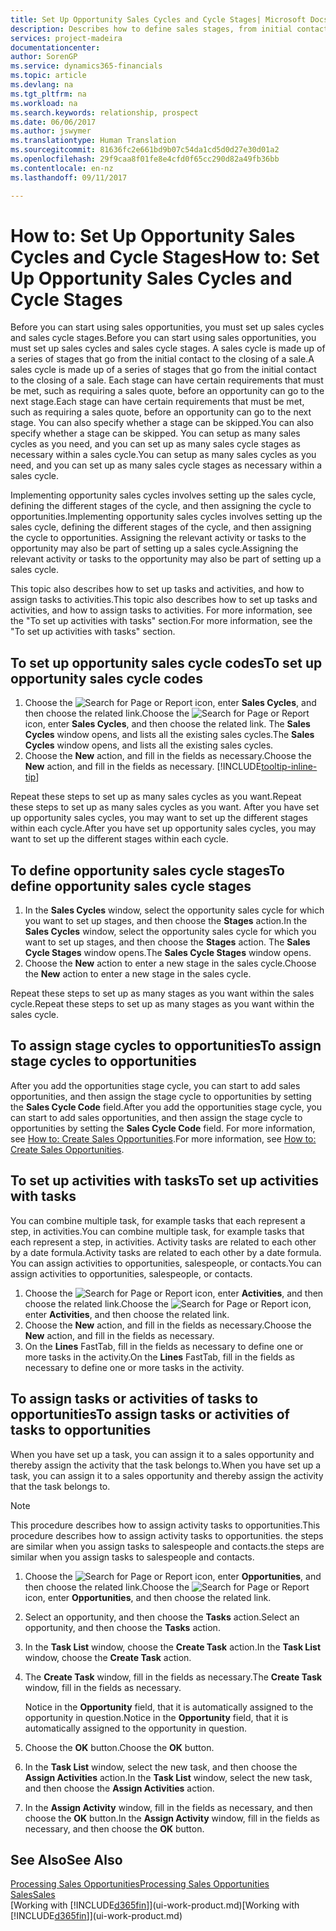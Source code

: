 ```yaml
---
title: Set Up Opportunity Sales Cycles and Cycle Stages| Microsoft Docs
description: Describes how to define sales stages, from initial contact to closing, to create a sales cycle and assign it to opportunities in Financials.
services: project-madeira
documentationcenter: 
author: SorenGP
ms.service: dynamics365-financials
ms.topic: article
ms.devlang: na
ms.tgt_pltfrm: na
ms.workload: na
ms.search.keywords: relationship, prospect
ms.date: 06/06/2017
ms.author: jswymer
ms.translationtype: Human Translation
ms.sourcegitcommit: 81636fc2e661bd9b07c54da1cd5d0d27e30d01a2
ms.openlocfilehash: 29f9caa8f01fe8e4cfd0f65cc290d82a49fb36bb
ms.contentlocale: en-nz
ms.lasthandoff: 09/11/2017

---
```

# <a name="how-to-set-up-opportunity-sales-cycles-and-cycle-stages"></a><span data-ttu-id="61fa7-103">How to: Set Up Opportunity Sales Cycles and Cycle Stages</span><span class="sxs-lookup"><span data-stu-id="61fa7-103">How to: Set Up Opportunity Sales Cycles and Cycle Stages</span></span>
<span data-ttu-id="61fa7-104">Before you can start using sales opportunities, you must set up sales cycles and sales cycle stages.</span><span class="sxs-lookup"><span data-stu-id="61fa7-104">Before you can start using sales opportunities, you must set up sales cycles and sales cycle stages.</span></span> <span data-ttu-id="61fa7-105">A sales cycle is made up of a series of stages that go from the initial contact to the closing of a sale.</span><span class="sxs-lookup"><span data-stu-id="61fa7-105">A sales cycle is made up of a series of stages that go from the initial contact to the closing of a sale.</span></span> <span data-ttu-id="61fa7-106">Each stage can have certain requirements that must be met, such as requiring a sales quote, before an opportunity can go to the next stage.</span><span class="sxs-lookup"><span data-stu-id="61fa7-106">Each stage can have certain requirements that must be met, such as requiring a sales quote, before an opportunity can go to the next stage.</span></span> <span data-ttu-id="61fa7-107">You can also specify whether a stage can be skipped.</span><span class="sxs-lookup"><span data-stu-id="61fa7-107">You can also specify whether a stage can be skipped.</span></span> <span data-ttu-id="61fa7-108">You can setup as many sales cycles as you need, and you can set up as many sales cycle stages as necessary within a sales cycle.</span><span class="sxs-lookup"><span data-stu-id="61fa7-108">You can setup as many sales cycles as you need, and you can set up as many sales cycle stages as necessary within a sales cycle.</span></span>

<span data-ttu-id="61fa7-109">Implementing opportunity sales cycles involves setting up the sales cycle, defining the different stages of the cycle, and then assigning the cycle to opportunities.</span><span class="sxs-lookup"><span data-stu-id="61fa7-109">Implementing opportunity sales cycles involves setting up the sales cycle, defining the different stages of the cycle, and then assigning the cycle to opportunities.</span></span> <span data-ttu-id="61fa7-110">Assigning the relevant activity or tasks to the opportunity may also be part of setting up a sales cycle.</span><span class="sxs-lookup"><span data-stu-id="61fa7-110">Assigning the relevant activity or tasks to the opportunity may also be part of setting up a sales cycle.</span></span>

<span data-ttu-id="61fa7-111">This topic also describes how to set up tasks and activities, and how to assign tasks to activities.</span><span class="sxs-lookup"><span data-stu-id="61fa7-111">This topic also describes how to set up tasks and activities, and how to assign tasks to activities.</span></span> <span data-ttu-id="61fa7-112">For more information, see the "To set up activities with tasks" section.</span><span class="sxs-lookup"><span data-stu-id="61fa7-112">For more information, see the "To set up activities with tasks" section.</span></span>

## <a name="to-set-up-opportunity-sales-cycle-codes"></a><span data-ttu-id="61fa7-113">To set up opportunity sales cycle codes</span><span class="sxs-lookup"><span data-stu-id="61fa7-113">To set up opportunity sales cycle codes</span></span>
1. <span data-ttu-id="61fa7-114">Choose the ![Search for Page or Report](media/ui-search/search_small.png "Search for Page or Report icon") icon, enter **Sales Cycles**, and then choose the related link.</span><span class="sxs-lookup"><span data-stu-id="61fa7-114">Choose the ![Search for Page or Report](media/ui-search/search_small.png "Search for Page or Report icon") icon, enter **Sales Cycles**, and then choose the related link.</span></span> <span data-ttu-id="61fa7-115">The **Sales Cycles** window opens, and lists all the existing sales cycles.</span><span class="sxs-lookup"><span data-stu-id="61fa7-115">The **Sales Cycles** window opens, and lists all the existing sales cycles.</span></span>
2. <span data-ttu-id="61fa7-116">Choose the **New** action, and fill in the fields as necessary.</span><span class="sxs-lookup"><span data-stu-id="61fa7-116">Choose the **New** action, and fill in the fields as necessary.</span></span> [!INCLUDE[tooltip-inline-tip](includes/tooltip-inline-tip_md.md)]

<span data-ttu-id="61fa7-117">Repeat these steps to set up as many sales cycles as you want.</span><span class="sxs-lookup"><span data-stu-id="61fa7-117">Repeat these steps to set up as many sales cycles as you want.</span></span> <span data-ttu-id="61fa7-118">After you have set up opportunity sales cycles, you may want to set up the different stages within each cycle.</span><span class="sxs-lookup"><span data-stu-id="61fa7-118">After you have set up opportunity sales cycles, you may want to set up the different stages within each cycle.</span></span>

## <a name="to-define-opportunity-sales-cycle-stages"></a><span data-ttu-id="61fa7-119">To define opportunity sales cycle stages</span><span class="sxs-lookup"><span data-stu-id="61fa7-119">To define opportunity sales cycle stages</span></span>
1. <span data-ttu-id="61fa7-120">In the **Sales Cycles** window, select the opportunity sales cycle for which you want to set up stages, and then choose the **Stages** action.</span><span class="sxs-lookup"><span data-stu-id="61fa7-120">In the **Sales Cycles** window, select the opportunity sales cycle for which you want to set up stages, and then choose the **Stages** action.</span></span> <span data-ttu-id="61fa7-121">The **Sales Cycle Stages** window opens.</span><span class="sxs-lookup"><span data-stu-id="61fa7-121">The **Sales Cycle Stages** window opens.</span></span>
2. <span data-ttu-id="61fa7-122">Choose the **New** action to enter a new stage in the sales cycle.</span><span class="sxs-lookup"><span data-stu-id="61fa7-122">Choose the **New** action to enter a new stage in the sales cycle.</span></span>

<span data-ttu-id="61fa7-123">Repeat these steps to set up as many stages as you want within the sales cycle.</span><span class="sxs-lookup"><span data-stu-id="61fa7-123">Repeat these steps to set up as many stages as you want within the sales cycle.</span></span>

## <a name="to-assign-stage-cycles-to-opportunities"></a><span data-ttu-id="61fa7-124">To assign stage cycles to opportunities</span><span class="sxs-lookup"><span data-stu-id="61fa7-124">To assign stage cycles to opportunities</span></span>
<span data-ttu-id="61fa7-125">After you add the opportunities stage cycle, you can start to add sales opportunities, and then assign the stage cycle to opportunities by setting the **Sales Cycle Code** field.</span><span class="sxs-lookup"><span data-stu-id="61fa7-125">After you add the opportunities stage cycle, you can start to add sales opportunities, and then assign the stage cycle to opportunities by setting the **Sales Cycle Code** field.</span></span> <span data-ttu-id="61fa7-126">For more information, see [How to: Create Sales Opportunities](marketing-how-create-opportunities.md).</span><span class="sxs-lookup"><span data-stu-id="61fa7-126">For more information, see [How to: Create Sales Opportunities](marketing-how-create-opportunities.md).</span></span>

## <a name="to-set-up-activities-with-tasks"></a><span data-ttu-id="61fa7-127">To set up activities with tasks</span><span class="sxs-lookup"><span data-stu-id="61fa7-127">To set up activities with tasks</span></span>
<span data-ttu-id="61fa7-128">You can combine multiple task, for example tasks that each represent a step, in activities.</span><span class="sxs-lookup"><span data-stu-id="61fa7-128">You can combine multiple task, for example tasks that each represent a step, in activities.</span></span> <span data-ttu-id="61fa7-129">Activity tasks are related to each other by a date formula.</span><span class="sxs-lookup"><span data-stu-id="61fa7-129">Activity tasks are related to each other by a date formula.</span></span> <span data-ttu-id="61fa7-130">You can assign activities to opportunities, salespeople, or contacts.</span><span class="sxs-lookup"><span data-stu-id="61fa7-130">You can assign activities to opportunities, salespeople, or contacts.</span></span>

1. <span data-ttu-id="61fa7-131">Choose the ![Search for Page or Report](media/ui-search/search_small.png "Search for Page or Report icon") icon, enter **Activities**, and then choose the related link.</span><span class="sxs-lookup"><span data-stu-id="61fa7-131">Choose the ![Search for Page or Report](media/ui-search/search_small.png "Search for Page or Report icon") icon, enter **Activities**, and then choose the related link.</span></span>
2. <span data-ttu-id="61fa7-132">Choose the **New** action, and fill in the fields as necessary.</span><span class="sxs-lookup"><span data-stu-id="61fa7-132">Choose the **New** action, and fill in the fields as necessary.</span></span>
3. <span data-ttu-id="61fa7-133">On the **Lines** FastTab, fill in the fields as necessary to define one or more tasks in the activity.</span><span class="sxs-lookup"><span data-stu-id="61fa7-133">On the **Lines** FastTab, fill in the fields as necessary to define one or more tasks in the activity.</span></span>

## <a name="to-assign-tasks-or-activities-of-tasks-to-opportunities"></a><span data-ttu-id="61fa7-134">To assign tasks or activities of tasks to opportunities</span><span class="sxs-lookup"><span data-stu-id="61fa7-134">To assign tasks or activities of tasks to opportunities</span></span>
<span data-ttu-id="61fa7-135">When you have set up a task, you can assign it to a sales opportunity and thereby assign the activity that the task belongs to.</span><span class="sxs-lookup"><span data-stu-id="61fa7-135">When you have set up a task, you can assign it to a sales opportunity and thereby assign the activity that the task belongs to.</span></span>

> [!NOTE]  
>   <span data-ttu-id="61fa7-136">This procedure describes how to assign activity tasks to opportunities.</span><span class="sxs-lookup"><span data-stu-id="61fa7-136">This procedure describes how to assign activity tasks to opportunities.</span></span> <span data-ttu-id="61fa7-137">the steps are similar when you assign tasks to salespeople and contacts.</span><span class="sxs-lookup"><span data-stu-id="61fa7-137">the steps are similar when you assign tasks to salespeople and contacts.</span></span>

1. <span data-ttu-id="61fa7-138">Choose the ![Search for Page or Report](media/ui-search/search_small.png "Search for Page or Report icon") icon, enter **Opportunities**, and then choose the related link.</span><span class="sxs-lookup"><span data-stu-id="61fa7-138">Choose the ![Search for Page or Report](media/ui-search/search_small.png "Search for Page or Report icon") icon, enter **Opportunities**, and then choose the related link.</span></span>
2. <span data-ttu-id="61fa7-139">Select an opportunity, and then choose the **Tasks** action.</span><span class="sxs-lookup"><span data-stu-id="61fa7-139">Select an opportunity, and then choose the **Tasks** action.</span></span>
3. <span data-ttu-id="61fa7-140">In the **Task List** window, choose the **Create Task** action.</span><span class="sxs-lookup"><span data-stu-id="61fa7-140">In the **Task List** window, choose the **Create Task** action.</span></span>
4.  <span data-ttu-id="61fa7-141">The **Create Task** window, fill in the fields as necessary.</span><span class="sxs-lookup"><span data-stu-id="61fa7-141">The **Create Task** window, fill in the fields as necessary.</span></span>

    <span data-ttu-id="61fa7-142">Notice in the **Opportunity** field, that it is automatically assigned to the opportunity in question.</span><span class="sxs-lookup"><span data-stu-id="61fa7-142">Notice in the **Opportunity** field, that it is automatically assigned to the opportunity in question.</span></span>
5. <span data-ttu-id="61fa7-143">Choose the **OK** button.</span><span class="sxs-lookup"><span data-stu-id="61fa7-143">Choose the **OK** button.</span></span>
6. <span data-ttu-id="61fa7-144">In the **Task List** window, select the new task, and then choose the **Assign Activities** action.</span><span class="sxs-lookup"><span data-stu-id="61fa7-144">In the **Task List** window, select the new task, and then choose the **Assign Activities** action.</span></span>
7. <span data-ttu-id="61fa7-145">In the **Assign Activity** window, fill in the fields as necessary, and then choose the **OK** button.</span><span class="sxs-lookup"><span data-stu-id="61fa7-145">In the **Assign Activity** window, fill in the fields as necessary, and then choose the **OK** button.</span></span>

## <a name="see-also"></a><span data-ttu-id="61fa7-146">See Also</span><span class="sxs-lookup"><span data-stu-id="61fa7-146">See Also</span></span>
[<span data-ttu-id="61fa7-147">Processing Sales Opportunities</span><span class="sxs-lookup"><span data-stu-id="61fa7-147">Processing Sales Opportunities</span></span>](marketing-processing-sales-opportunities.md)  
[<span data-ttu-id="61fa7-148">Sales</span><span class="sxs-lookup"><span data-stu-id="61fa7-148">Sales</span></span>](sales-manage-sales.md)  
<span data-ttu-id="61fa7-149">[Working with [!INCLUDE[d365fin](includes/d365fin_md.md)]](ui-work-product.md)</span><span class="sxs-lookup"><span data-stu-id="61fa7-149">[Working with [!INCLUDE[d365fin](includes/d365fin_md.md)]](ui-work-product.md)</span></span>

